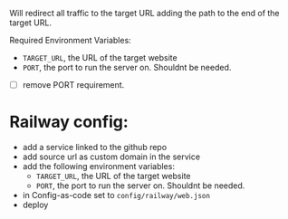 Will redirect all traffic to the target URL adding the path to the end of the target URL.

Required Environment Variables:
- `TARGET_URL`, the URL of the target website
- `PORT`, the port to run the server on. Shouldnt be needed.

- [ ] remove PORT requirement.

# Railway config:

- add a service linked to the github repo
- add source url as custom domain in the service
- add the following environment variables:
  - `TARGET_URL`, the URL of the target website
  - `PORT`, the port to run the server on. Shouldnt be needed.
- in Config-as-code set to `config/railway/web.json`
- deploy 
